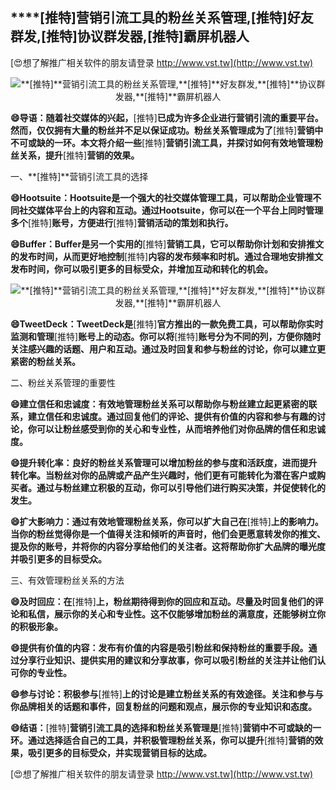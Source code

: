 ## ****[推特]**营销引流工具的粉丝关系管理,**[推特]**好友群发,**[推特]**协议群发器,**[推特]**霸屏机器人**

[😍想了解推广相关软件的朋友请登录 http://www.vst.tw](http://www.vst.tw)

 <center><img src="https://vst.tw/MP4/tuiguang/png/2.png" alt="**[推特]**营销引流工具的粉丝关系管理,**[推特]**好友群发,**[推特]**协议群发器,**[推特]**霸屏机器人"></center>

**😄导语：随着社交媒体的兴起，**[推特]**已成为许多企业进行营销引流的重要平台。然而，仅仅拥有大量的粉丝并不足以保证成功。粉丝关系管理成为了**[推特]**营销中不可或缺的一环。本文将介绍一些**[推特]**营销引流工具，并探讨如何有效地管理粉丝关系，提升**[推特]**营销的效果。**

一、**[推特]**营销引流工具的选择

**😄Hootsuite：Hootsuite是一个强大的社交媒体管理工具，可以帮助企业管理不同社交媒体平台上的内容和互动。通过Hootsuite，你可以在一个平台上同时管理多个**[推特]**账号，方便进行**[推特]**营销活动的策划和执行。**

**😄Buffer：Buffer是另一个实用的**[推特]**营销工具，它可以帮助你计划和安排推文的发布时间，从而更好地控制**[推特]**内容的发布频率和时机。通过合理地安排推文发布时间，你可以吸引更多的目标受众，并增加互动和转化的机会。**

 <center><img src="https://vst.tw/MP4/tuiguang/png/1.png" alt="**[推特]**营销引流工具的粉丝关系管理,**[推特]**好友群发,**[推特]**协议群发器,**[推特]**霸屏机器人"></center>

**😄TweetDeck：TweetDeck是**[推特]**官方推出的一款免费工具，可以帮助你实时监测和管理**[推特]**账号上的动态。你可以将**[推特]**账号分为不同的列，方便你随时关注感兴趣的话题、用户和互动。通过及时回复和参与粉丝的讨论，你可以建立更紧密的粉丝关系。**

二、粉丝关系管理的重要性

**😄建立信任和忠诚度：有效地管理粉丝关系可以帮助你与粉丝建立起更紧密的联系，建立信任和忠诚度。通过回复他们的评论、提供有价值的内容和参与有趣的讨论，你可以让粉丝感受到你的关心和专业性，从而培养他们对你品牌的信任和忠诚度。**

**😄提升转化率：良好的粉丝关系管理可以增加粉丝的参与度和活跃度，进而提升转化率。当粉丝对你的品牌或产品产生兴趣时，他们更有可能转化为潜在客户或购买者。通过与粉丝建立积极的互动，你可以引导他们进行购买决策，并促使转化的发生。**

**😄扩大影响力：通过有效地管理粉丝关系，你可以扩大自己在**[推特]**上的影响力。当你的粉丝觉得你是一个值得关注和倾听的声音时，他们会更愿意转发你的推文、提及你的账号，并将你的内容分享给他们的关注者。这将帮助你扩大品牌的曝光度并吸引更多的目标受众。**

三、有效管理粉丝关系的方法

**😄及时回应：在**[推特]**上，粉丝期待得到你的回应和互动。尽量及时回复他们的评论和私信，展示你的关心和专业性。这不仅能够增加粉丝的满意度，还能够树立你的积极形象。**

**😄提供有价值的内容：发布有价值的内容是吸引粉丝和保持粉丝的重要手段。通过分享行业知识、提供实用的建议和分享故事，你可以吸引粉丝的关注并让他们认可你的专业性。**

**😄参与讨论：积极参与**[推特]**上的讨论是建立粉丝关系的有效途径。关注和参与与你品牌相关的话题和事件，回复粉丝的问题和观点，展示你的专业知识和态度。**

**😄结语：**[推特]**营销引流工具的选择和粉丝关系管理是**[推特]**营销中不可或缺的一环。通过选择适合自己的工具，并积极管理粉丝关系，你可以提升**[推特]**营销的效果，吸引更多的目标受众，并实现营销目标的达成。**

[😍想了解推广相关软件的朋友请登录 http://www.vst.tw](http://www.vst.tw)



